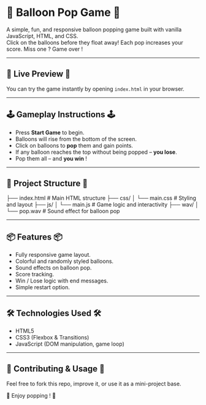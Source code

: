 # 🎈 Balloon Pop Game 🎈
A simple, fun, and responsive balloon popping game built with vanilla JavaScript, HTML, and CSS.  
Click on the balloons before they float away! Each pop increases your score. Miss one ? Game over !

---

## 🚀 Live Preview 🚀
You can try the game instantly by opening `index.html` in your browser.

---

## 🕹️ Gameplay Instructions 🕹️
- Press **Start Game** to begin.
- Balloons will rise from the bottom of the screen.
- Click on balloons to **pop** them and gain points.
- If any balloon reaches the top without being popped – **you lose**.
- Pop them all – and **you win** !

---

 ## 📁 Project Structure 📁
├── index.html # Main HTML structure
├── css/
│ └── main.css # Styling and layout
├── js/
│ └── main.js # Game logic and interactivity
├── wav/
│ └── pop.wav # Sound effect for balloon pop

---

## 📦 Features 📦
- Fully responsive game layout.
- Colorful and randomly styled balloons.
- Sound effects on balloon pop.
- Score tracking.
- Win / Lose logic with end messages.
- Simple restart option.

---

## 🛠️ Technologies Used 🛠️
- HTML5
- CSS3 (Flexbox & Transitions)
- JavaScript (DOM manipulation, game loop)

---

## 🙌 Contributing & Usage 🙌
Feel free to fork this repo, improve it, or use it as a mini-project base.

🎈 Enjoy popping ! 🎈
